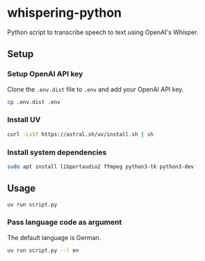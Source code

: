 # whispering-python
Python script to transcribe speech to text using OpenAI's Whisper.

## Setup

### Setup OpenAI API key

Clone the `.env.dist` file to `.env` and add your OpenAI API key.

```bash
cp .env.dist .env
```

### Install UV
```bash
curl -LsSf https://astral.sh/uv/install.sh | sh
```

### Install system dependencies
```bash
sudo apt install libportaudio2 ffmpeg python3-tk python3-dev
```

## Usage

```bash
uv run script.py
```

### Pass language code as argument

The default language is German.

```bash
uv run script.py --l en
```
